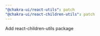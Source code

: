 ```yaml
---
"@chakra-ui/react-utils": patch
"@chakra-ui/react-children-utils": patch
---
```


Add react-children-utils package
